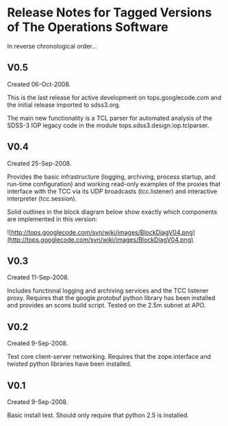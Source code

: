 # Release Notes for Tagged Versions of The Operations Software #

In reverse chronological order...

## V0.5 ##

Created 06-Oct-2008.

This is the last release for active development on tops.googlecode.com and the initial release imported to sdss3.org.

The main new functionality is a TCL parser for automated analysis of the SDSS-3 IOP legacy code in the module tops.sdss3.design.iop.tclparser.

## V0.4 ##

Created 25-Sep-2008.

Provides the basic infrastructure (logging, archiving, process startup, and run-time configuration) and working read-only examples of the proxies that interface with the TCC via its UDP broadcasts (tcc.listener) and interactive interpreter (tcc.session).

Solid outlines in the block diagram below show exactly which components are implemented in this version:

![http://tops.googlecode.com/svn/wiki/images/BlockDiagV04.png](http://tops.googlecode.com/svn/wiki/images/BlockDiagV04.png)

## V0.3 ##

Created 11-Sep-2008.

Includes functional logging and archiving services and the TCC listener proxy. Requires that the google.protobuf python library has been installed and provides an scons build script. Tested on the 2.5m subnet at APO.

## V0.2 ##

Created 9-Sep-2008.

Test core client-server networking. Requires that the zope.interface and twisted python libraries have been installed.

## V0.1 ##

Created 9-Sep-2008.

Basic install test. Should only require that python 2.5 is installed.